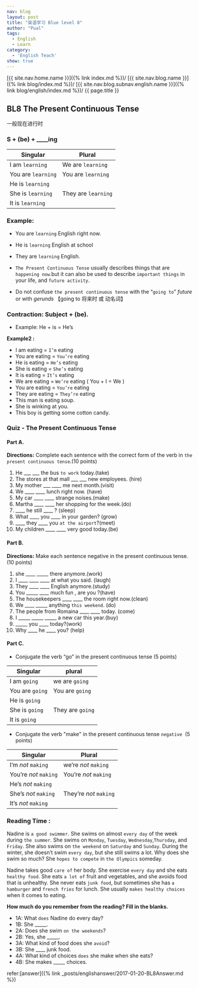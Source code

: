 ```yaml
---
nav: blog
layout: post
title: "英语学习 Blue level 8"
author: "Pual"
tags:
  - English
  - Learn
category:
  - 'English Teach'
show: true
---
```


[{{ site.nav.home.name }}]({% link index.md %})/
[{{ site.nav.blog.name }}]({% link blog/index.md %})/
[{{ site.nav.blog.subnav.english.name }}]({% link blog/english/index.md %})/
{{ page.title }}

## BL8  The Present Continuous Tense

一般现在进行时

### S + (be) + ____ing

Singular | Plural
---------|---------
I am `learning` | We are `learning`
You are `learning` | You are `learning`
He is `learning` | 
She is `learning` | They are `learning`
It is `learning` | 

### Example:
* You are `learning` English right now.
* He is `learning` English at school
* They are `learning` English.

* `The Present Continuous Tense` usually describes things that are `happening now`.but it can also be used to describe `important things` in your life, and `future activity`.

* Do not confuse `the present continuous tense` with the “`going to`” _future_ or with _gerunds_ 【going to 将来时 或 动名词】

### Contraction: Subject + (be).  

* Example: He + is = He’s

__Example2 :__
* I am eating = `I’m` eating
* You are eating = `You’re` eating
* He is eating = `He’s` eating
* She is eating = `She’s` eating
* It is eating = `It’s` eating
* We are eating = `We’re` eating ( You + I = We )
* You are eating = `You’re` eating
* They are eating = `They’re` eating 
* This man is eating soup.
* She is winking at you.
* This boy is getting some cotton candy. 

###  Quiz - The Present Continuous Tense
#### Part A.  
__Directions:__ Complete each sentence with the correct form of the verb in `the present continuous tense`.(10 points)
1. He ___ ___ the bus `to work` today.(take)
2. The stores at that mall ___ ___ new employees. (hire)
3. My mother ___ ____ me next month.(visit)
4. We ____  ____ lunch right now. (have)
5. My car ____ ____ strange noises.(make)
6. Martha ____ ____ her shopping for the week.(do)
7. ____ he still ____ ? (sleep)
8. What ____ you ____ in your garden? (grow)
9. ____ they ____ you `at the airport`?(meet)
10. My children ____ ____ very good today.(be) 

#### Part B.  
__Directions:__ Make each sentence negative in the present continuous tense.(10 points)
1. she ____ _____ there anymore.(work)
2. I ____ ____ ____ at what you said. (laugh)
3. They ____ ____ English anymore.(study)
4. You _____ ____ much fun , are you ?(have)
5. The housekeepers ____ ____ the room right now.(clean)
6.  We ____ _____ anything `this weekend`. (do)
7. The people from Romaina ____ ____ today. (come)
8. I _____ _____ _____ a new car this year.(buy)
9. _____ you ____ today?(work)
10. Why ____ he ____ you? (help) 

#### Part C.
* Conjugate the verb “go” in the present continuous tense (5 points)

Singular | plural
---------|---------
I am `going` | we are `going`
You are `going` | You are `going`
He is `going` | 
She is `going` | They are `going`
It is `going` | 

* Conjugate the verb "make" in the present continuous tense `negative`  (5 points)

Singular | Plural
---------|---------
I’m _not_ `making` | we’re _not_ `making`
You’re _not_ `making` | You’re _not_ `making`
He’s _not_ `making` | 
She’s _not_ `making` | They’re _not_ `making`
It’s _not_ `making` | 

### Reading Time :

Nadine is `a good swimmer`. She swims on almost `every day` of the week during `the summer`. She swims on `Monday`, `Tuesday`, `Wednesday`,`Thursday`, and `Friday`. She also swims on `the weekend` on `Saturday` and `Sunday`. During the winter, she doesn’t swim `every day`, but she still swims a lot. Why does she swim so much? She `hopes to compete` in `the Olympics` someday.

Nadine takes good `care of` her body. She exercise `every day` and she eats `healthy food`. She eats `a lot of` fruit and vegetables, and she avoids food that is unhealthy. She never eats `junk food`, but sometimes she has `a hamburger` and `french fries` for lunch. She usually `makes healthy choices` when it comes to eating.

__How much do you remember from the reading? Fill in the blanks.__
* 1A: What `does` Nadine do every day?
* 1B: She _____.
* 2A: Does she swim `on the weekends`?
* 2B: Yes, she _____.
* 3A: What kind of food does she `avoid`?
* 3B: She ____ junk food.
* 4A: What kind of choices `does` she make when she eats?
* 4B: She makes _____ choices.

refer:[answer]({% link _posts/englishanswer/2017-01-20-BL8Answer.md %})